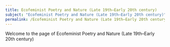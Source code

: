 ```yaml
---
title: Ecofeminist Poetry and Nature (Late 19th–Early 20th century)
subject: "Ecofeminist Poetry and Nature (Late 19th–Early 20th century)"
permalink: /Ecofeminist Poetry and Nature (Late 19th–Early 20th century)
---
```


Welcome to the page of Ecofeminist Poetry and Nature (Late 19th–Early 20th century)
